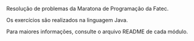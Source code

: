 Resolução de problemas da Maratona de Programação da Fatec.

Os exercícios são realizados na linguagem Java.

Para maiores informações, consulte o arquivo README de cada módulo. 
